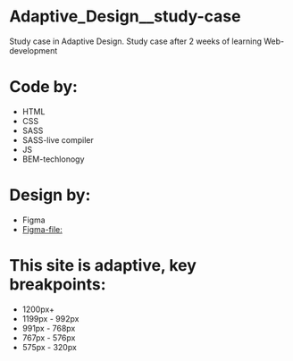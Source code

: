 # Adaptive_Design__study-case
Study case in Adaptive Design.
Study case after 2 weeks of learning Web-development 

# Code by: 
  - HTML
  - CSS
  - SASS
  - SASS-live compiler
  - JS
  - BEM-techlonogy 
  
# Design by: 
  - Figma
  - [Figma-file:](https://www.figma.com/file/zkWK0ZPrTCblS0uXz9vh3u/%D0%9C%D0%B0%D0%BA%D0%B5%D1%82-%D0%9F%D0%BE%D1%80%D1%82%D1%84%D0%BE%D0%BB%D0%B8%D0%BE-%D0%B3%D0%B8%D1%82%D0%B0%D1%80%D0%B8%D1%81%D1%82%D0%B0?type=design&mode=dev)

# This site is adaptive, key breakpoints:
  - 1200px+
  - 1199px - 992px
  - 991px - 768px
  - 767px - 576px
  - 575px - 320px

  
